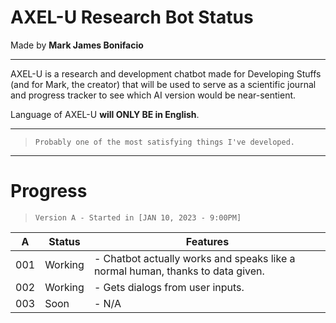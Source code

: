# AXEL-U Research Bot Status

Made by **Mark James Bonifacio**

---

AXEL-U is a research and development chatbot made for Developing Stuffs (and for Mark, the creator) that will be used to serve as a scientific journal and progress tracker to see which AI version would be near-sentient. 

Language of AXEL-U **will ONLY BE in English**.

---

> `Probably one of the most satisfying things I've developed.`

---

# Progress

> `Version A - Started in [JAN 10, 2023 - 9:00PM]`

|A|Status|Features
|--------|--------|--------|
|    001    |    Working    |   - Chatbot actually works and speaks like a normal human, thanks to data given.
| 002 | Working | - Gets dialogs from user inputs.
| 003 | Soon | - N/A
